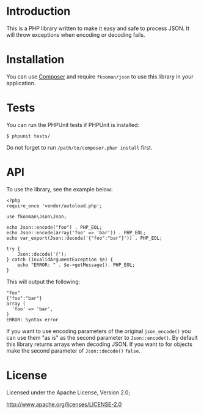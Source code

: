# Introduction
This is a PHP library written to make it easy and safe to process JSON. It will
throw exceptions when encoding or decoding fails.

# Installation
You can use [Composer](https://getcomposer.org) and require `fkooman/json` to 
use this library in your application.

# Tests
You can run the PHPUnit tests if PHPUnit is installed:

    $ phpunit tests/

Do not forget to run `/path/to/composer.phar install` first.

# API
To use the library, see the example below:

    <?php
    require_once 'vendor/autoload.php';

    use fkooman\Json\Json;

    echo Json::encode("foo") . PHP_EOL;
    echo Json::encode(array('foo' => 'bar')) . PHP_EOL;
    echo var_export(Json::decode('{"foo":"bar"}')) . PHP_EOL;

    try {
        Json::decode('{');
    } catch (InvalidArgumentException $e) {
        echo "ERROR: " . $e->getMessage(). PHP_EOL;
    }

This will output the following:

    "foo"
    {"foo":"bar"}
    array (
      'foo' => 'bar',
    )
    ERROR: Syntax error

If you want to use encoding parameters of the original `json_encode()` you can
use them "as is" as the second parameter to `Json::encode()`. By default this
library returns arrays when decoding JSON. If you want to for objects make the
second parameter of `Json::decode()` `false`.

# License
Licensed under the Apache License, Version 2.0;

   http://www.apache.org/licenses/LICENSE-2.0
